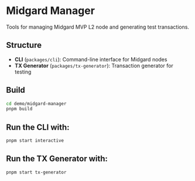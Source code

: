 # Midgard Manager

Tools for managing Midgard MVP L2 node and generating test transactions.

## Structure

- **CLI** (`packages/cli`): Command-line interface for Midgard nodes
- **TX Generator** (`packages/tx-generator`): Transaction generator for testing

## Build

```bash
cd demo/midgard-manager
pnpm build
```

## Run the CLI with:

```bash
pnpm start interactive
```

## Run the TX Generator with:

```bash
pnpm start tx-generator
```

